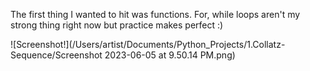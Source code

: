 The first thing I wanted to hit was functions. For, while loops aren't my strong thing
right now but practice makes perfect :)

![Screenshot!](/Users/artist/Documents/Python_Projects/1.Collatz-Sequence/Screenshot 2023-06-05 at 9.50.14 PM.png)